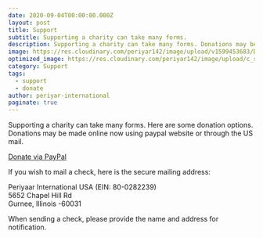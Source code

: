 ```yaml
---
date: 2020-09-04T00:00:00.000Z
layout: post
title: Support
subtitle: Supporting a charity can take many forms.
description: Supporting a charity can take many forms. Donations may be made online now using paypal website or through the US mail. 
image: https://res.cloudinary.com/periyar142/image/upload/v1599453683/Donate_gmznvj.png
optimized_image: https://res.cloudinary.com/periyar142/image/upload/c_scale,w_380/v1599453683/Donate_gmznvj.png
category: Support
tags:
  - support
  - donate
author: periyar-international
paginate: true
---
```


Supporting a charity can take many forms. Here  are some donation options. Donations may be made online now using paypal website or through the US mail. 

<a href="https://www.paypal.com/us/fundraiser/charity/3378979">Donate via PayPal</a>

If you wish to mail a check, here is the secure mailing address:

<p>
Periyaar International USA (EIN: 80-0282239)<br/>
5652 Chapel Hill Rd<br/>
Gurnee, Illinois -60031
</p>

When sending a check, please provide the name and address for notification.







